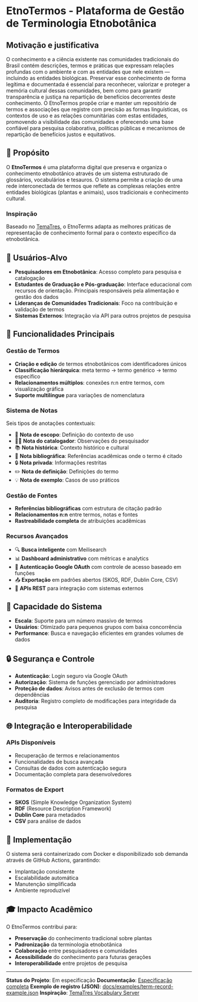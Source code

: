 # EtnoTermos - Plataforma de Gestão de Terminologia Etnobotânica

## Motivação e justificativa

O conhecimento e a ciência existente nas comunidades tradicionais do Brasil contém descrições, termos e práticas que expressam relações profundas com o ambiente e com as entidades que nele existem — incluindo as entidades biológicas. Preservar esse conhecimento de forma legítima e documentada é essencial para reconhecer, valorizar e proteger a memória cultural dessas comunidades, bem como para garantir transparência e justiça na repartição de benefícios decorrentes deste conhecimento. O EtnoTermos propõe criar e manter um repositório de termos e associações que registre com precisão as formas linguísticas, os contextos de uso e as relações comunitárias com estas entidades, promovendo a visibilidade das comunidades e oferecendo uma base confiável para pesquisa colaborativa, políticas públicas e mecanismos de repartição de benefícios justos e equitativos.

## 🌿 Propósito

O **EtnoTermos** é uma plataforma digital que preserva e organiza o conhecimento etnobotânico através de um sistema estruturado de glossários, vocabulários e tesauros. O sistema permite a criação de uma rede interconectada de termos que reflete as complexas relações entre entidades biológicas (plantas e animais), usos tradicionais e conhecimento cultural.

### Inspiração

Baseado no [TemaTres](https://vocabularyserver.com/web/), o EtnoTerms adapta as melhores práticas de representação de conhecimento formal para o contexto específico da etnobotânica.

## 👥 Usuários-Alvo

- **Pesquisadores em Etnobotânica**: Acesso completo para pesquisa e catalogação
- **Estudantes de Graduação e Pós-graduação**: Interface educacional com recursos de orientação. Principais responsáveis pela alimentação e gestão dos dados
- **Lideranças de Comunidades Tradicionais**: Foco na contribuição e validação de termos
- **Sistemas Externos**: Integração via API para outros projetos de pesquisa

## 🚀 Funcionalidades Principais

### Gestão de Termos

- **Criação e edição** de termos etnobotânicos com identificadores únicos
- **Classificação hierárquica**: meta termo → termo genérico → termo específico
- **Relacionamentos múltiplos**: conexões n:n entre termos, com visualização gráfica
- **Suporte multilíngue** para variações de nomenclatura

### Sistema de Notas

Seis tipos de anotações contextuais:

- 📝 **Nota de escopo**: Definição do contexto de uso
- 👨‍💼 **Nota do catalogador**: Observações do pesquisador
- 📚 **Nota histórica**: Contexto histórico e cultural
- 📖 **Nota bibliográfica**: Referências acadêmicas onde o termo é citado
- 🔒 **Nota privada**: Informações restritas
- ✏️ **Nota de definição**: Definições do termo
- 💡 **Nota de exemplo**: Casos de uso práticos

### Gestão de Fontes

- **Referências bibliográficas** com estrutura de citação padrão
- **Relacionamentos n:n** entre termos, notas e fontes
- **Rastreabilidade completa** de atribuições acadêmicas

### Recursos Avançados

- 🔍 **Busca inteligente** com Meilisearch
- 📊 **Dashboard administrativo** com métricas e analytics
- 🔐 **Autenticação Google OAuth** com controle de acesso baseado em funções
- 📤 **Exportação** em padrões abertos (SKOS, RDF, Dublin Core, CSV)
- 🔌 **APIs REST** para integração com sistemas externos

## 🎯 Capacidade do Sistema

- **Escala**: Suporte para um número massivo de termos
- **Usuários**: Otimizado para pequenos grupos com baixa concorrência
- **Performance**: Busca e navegação eficientes em grandes volumes de dados

## 🔒 Segurança e Controle

- **Autenticação**: Login seguro via Google OAuth
- **Autorização**: Sistema de funções gerenciado por administradores
- **Proteção de dados**: Avisos antes de exclusão de termos com dependências
- **Auditoria**: Registro completo de modificações para integridade da pesquisa

## 🌐 Integração e Interoperabilidade

### APIs Disponíveis

- Recuperação de termos e relacionamentos
- Funcionalidades de busca avançada
- Consultas de dados com autenticação segura
- Documentação completa para desenvolvedores

### Formatos de Export

- **SKOS** (Simple Knowledge Organization System)
- **RDF** (Resource Description Framework)
- **Dublin Core** para metadados
- **CSV** para análise de dados

## 🐳 Implementação

O sistema será containerizado com Docker e disponibilizado sob demanda através de GitHub Actions, garantindo:

- Implantação consistente
- Escalabilidade automática
- Manutenção simplificada
- Ambiente reproduzível

## 🎓 Impacto Acadêmico

O EtnoTermos contribui para:

- **Preservação** do conhecimento tradicional sobre plantas
- **Padronização** da terminologia etnobotânica
- **Colaboração** entre pesquisadores e comunidades
- **Acessibilidade** do conhecimento para futuras gerações
- **Interoperabilidade** entre projetos de pesquisa

---

**Status do Projeto**: Em especificação
**Documentação**: [Especificação completa](specs/spec.md)
**Exemplo de registro (JSON)**: [docs/examples/term-record-example.json](docs/examples/term-record-example.json)
**Inspiração**: [TemaTres Vocabulary Server](https://vocabularyserver.com/web/)

